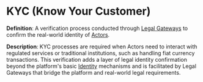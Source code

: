 # KYC (Know Your Customer)

**Definition**: A verification process conducted through [Legal Gateways](legal-gateway.md) to confirm the real-world identity of [Actors](actor.md).

**Description**: KYC processes are required when Actors need to interact with regulated services or traditional institutions, such as handling fiat currency transactions. This verification adds a layer of legal identity confirmation beyond the platform's basic [Identity](identity.md) mechanisms and is facilitated by Legal Gateways that bridge the platform and real-world legal requirements. 